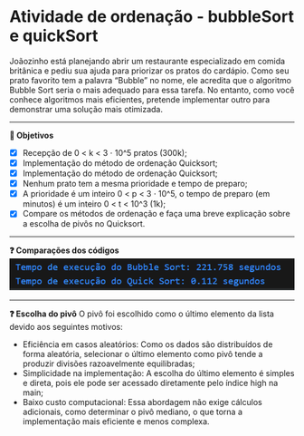 # Atividade de ordenação - bubbleSort e quickSort

Joãozinho está planejando abrir um restaurante especializado em comida britânica e pediu sua ajuda para priorizar os pratos do cardápio. Como seu prato favorito tem a palavra “Bubble” no nome, ele acredita que o algoritmo Bubble Sort seria o mais adequado para essa tarefa. No entanto, como você conhece algoritmos mais eficientes, pretende implementar outro para demonstrar uma solução mais otimizada.

---

**:dart: Objetivos** 

- [X]   Recepção de 0 < k < 3 ⋅ 10^5 pratos (300k);
- [X]   Implementação do método de ordenação Quicksort;
- [X]   Implementação do método de ordenação Quicksort;
- [X]   Nenhum prato tem a mesma prioridade e tempo de preparo;
- [X]  A prioridade é um inteiro 0 < p < 3 ⋅ 10^5, o tempo de preparo (em minutos) é um inteiro 0 < t < 10^3 (1k);
- [X]   Compare os métodos de ordenação e faça uma breve explicação sobre a escolha de pivôs no Quicksort.

---
**:question: Comparações dos códigos** 
![alt text](image.png)



---
**:question: Escolha do pivô** 
O pivô foi escolhido como o último elemento da lista devido aos seguintes motivos:

* Eficiência em casos aleatórios: Como os dados são distribuídos de forma aleatória, selecionar o último elemento como pivô tende a produzir divisões razoavelmente equilibradas;
* Simplicidade na implementação: A escolha do último elemento é simples e direta, pois ele pode ser acessado diretamente pelo índice high na main;
* Baixo custo computacional: Essa abordagem não exige cálculos adicionais, como determinar o pivô mediano, o que torna a implementação mais eficiente e menos complexa.
